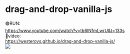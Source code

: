 # drag-and-drop-vanilla-js
🟢RUN:<br>
https://www.youtube.com/watch?v=tb6lNfmLwrU&t=133s
<br>
🎦video:<br>
https://westerovs.github.io/drag-and-drop-vanilla-js/
<br>
<img src="cover.jpg">
